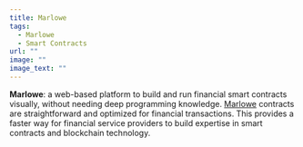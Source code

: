 ```yaml
---
title: Marlowe
tags:
  - Marlowe
  - Smart Contracts
url: ""
image: ""
image_text: ""
---
```


**Marlowe**: a web-based platform to build and run financial smart contracts visually, without needing deep programming knowledge. [Marlowe](https://marlowe-finance.io/) contracts are straightforward and optimized for financial transactions. This provides a faster way for financial service providers to build expertise in smart contracts and blockchain technology.

